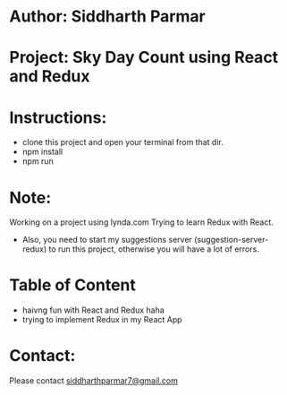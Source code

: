# Author: Siddharth Parmar
# Project: Sky Day Count using React and Redux

# Instructions:
- clone this project and open your terminal from that dir.
- npm install
- npm run 

# Note: 
Working on a project using lynda.com Trying to learn Redux with React.
- Also, you need to start my suggestions server (suggestion-server-redux) to run this project, otherwise you will have a lot of errors.

# Table of Content
- haivng fun with React and Redux haha
- trying to implement Redux in my React App

# Contact:
Please contact siddharthparmar7@gmail.com